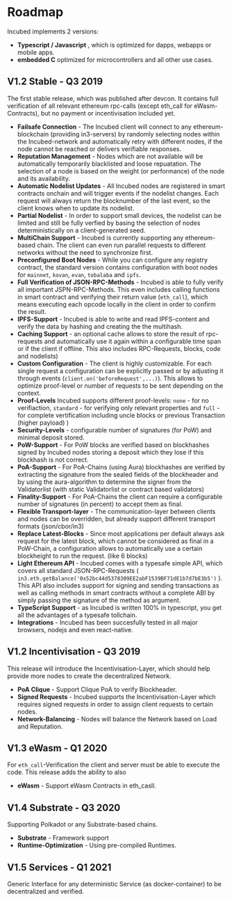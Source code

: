 # Roadmap

Incubed implements 2 versions: 
 - **Typescript / Javascript** , which is optimized for dapps, webapps or mobile apps.
 - **embedded C** optimized for microcontrollers and all other use cases.  

## V1.2 Stable - Q3 2019

The first stable release, which was published after devcon. It contains full verification of all relevant ethereum rpc-calls (except eth_call for eWasm-Contracts), but no payment or incentivisation included yet.

- **Failsafe Connection** - The Incubed client will connect to any ethereum-blockchain (providing in3-servers) by randomly selecting nodes within the Incubed-network and automatically retry with different nodes, if the node cannot be reached or delivers verifiable responses.
- **Reputation Management** - Nodes which are not available will be automatically temporarily blacklisted and loose repuatation. The selection of a node is based on the weight (or performance) of the node and its availability. 
- **Automatic Nodelist Updates** - All Incubed nodes are registered in smart contracts onchain and will trigger events if the nodelist changes. Each request will always return the blocknumber of the last event, so the client knows when to update its nodelist.
- **Partial Nodelist** - In order to support small devices, the nodelist can be limited and still be fully verfied by basing the selection of nodes deterministically on a client-generated seed.
- **MultiChain Support** - Incubed is currently supporting any ethereum-based chain. The client can even run parallel requests to different networks without the need to synchronize first.
- **Preconfigured Boot Nodes** - While you can configure any registry contract, the standard version contains configuration with boot nodes for `mainnet`, `kovan`, `evan`, `tobalaba` and `ipfs`.
- **Full Verification of JSON-RPC-Methods** - Incubed is able to fully verify all important JSPN-RPC-Methods. This even includes calling functions in smart contract and verifying their return value (`eth_call`), which means executing each opcode locally in the client in order to confirm the result.  
- **IPFS-Support** - Incubed is able to write and read IPFS-content and verify the data by hashing and creating the the multihash.
- **Caching Support** - an optional cache allows to store the result of rpc-requests and automatically use it again within a configurable time span or if the client if offline. This also includes RPC-Requests, blocks, code and nodelists)
- **Custom Configuration** - The client is highly customizable. For each single request a configuration can be explicitly passed or by adjusting it through events (`client.on('beforeRequest',...)`). This allows  to optimize proof-level or number of requests to be sent depending on the context.
- **Proof-Levels** Incubed supports different proof-levels: `none` -  for no verifiaction, `standard` - for verifying only relevant properties and  `full` - for complete vertification including uncle blocks or previous Transaction (higher payload) )
- **Security-Levels** - configurable number of signatures (for PoW) and minimal deposit stored.
- **PoW-Support** - For PoW blocks are verified based on blockhashes signed by Incubed nodes storing a deposit which they lose if this blockhash is not correct.
- **PoA-Support** - For PoA-Chains (using Aura) blockhashes are verified by extracting the signature from the sealed fields of the blockheader and by using the aura-algorithm to determine the signer from the Validatorlist (with static Validatorlist or contract based validators) 
- **Finality-Support** - For PoA-Chains the client can require a configurable number of signatures (in percent) to accept them as final.
- **Flexible Transport-layer** - The communication-layer between clients and nodes can be overridden, but already support different transport formats (json/cbor/in3)
- **Replace Latest-Blocks** - Since most applications per default always ask request for the latest block, which cannot be considered as final in a PoW-Chain, a configuration allows to automatically use a certain blockheight to run the request. (like 6 blocks)
- **Light Ethereum API** - Incubed comes with a typesafe simple API, which covers all standard JSON-RPC-Requests ( `in3.eth.getBalance('0x52bc44d5378309EE2abF1539BF71dE1b7d7bE3b5')` ). This API also includes support for signing and sending transactions as well as calling methods in smart contracts without a complete ABI by simply passing the signature of the method as argument.
- **TypeScript Support** - as Incubed is written 100% in typescript, you get all the advantages of a typesafe tollchain.
- **Integrations** -  Incubed has been succesfully tested in all major browsers, nodejs and even react-native.

## V1.2 Incentivisation - Q3 2019

This release will introduce the Incentivisation-Layer, which should help provide more nodes to create the decentralized Network. 

- **PoA Clique** - Support Clique PoA to verify Blockheader.
- **Signed Requests** - Incubed supports the Incentivisation-Layer which requires signed requests in order to assign client requests to certain nodes.
- **Network-Balancing** - Nodes will balance the Network based on Load and Reputation.

## V1.3 eWasm - Q1 2020

For `eth_call`-Verification the client and server must be able to execute the code. This release adds the ability to also 

- **eWasm** - Support eWasm Contracts in eth_casll.

## V1.4 Substrate - Q3 2020

Supporting Polkadot or any Substrate-based chains.

- **Substrate** - Framework support
- **Runtime-Optimization** - Using pre-compiled Runtimes. 

## V1.5 Services - Q1 2021

Generic Interface for any deterministic Service (as docker-container) to be decentralized and verified.




